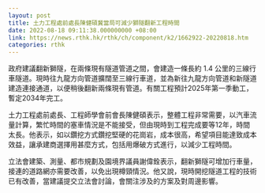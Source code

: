 ```yaml
---
layout: post
title: 土力工程處前處長陳健碩冀當局可減少獅隧翻新工程時間
date: 2022-08-18 09:11:38.000000000 +08:00
link: https://news.rthk.hk/rthk/ch/component/k2/1662922-20220818.htm
categories: rthk
---
```


政府建議翻新獅隧，在兩條現有隧道管道之間，會建造一條長約 1.4 公里的三線行車隧道。現時往九龍方向管道擴闊至三線行車道，並為新往九龍方向管道和新隧道建造連接通道，以便稍後翻新兩條現有管道。有關工程預計2025年第一季動工，暫定2034年完工。

土力工程處前處長、工程師學會前會長陳健碩表示，整體工程非常需要，以汽車流量計算，繁忙時間的塞車情況是不能接受，但由現時到工程完成要等12年，時間太長。他表示，如以鑽挖方式鑽挖堅硬的花崗岩，成本很高，希望項目能達致成本效益，讓承建商選擇用甚麼方式，包括用爆破方式進行，以減少工程時間。

立法會建築、測量、都市規劃及園境界議員謝偉銓表示，翻新獅隧可增加行車量，接連的道路網亦需要改善，以免出現樽頸情況。他又說，現時開挖隧道工程的技術已有改善，當建議提交立法會討論，會關注涉及的方案及對周邊影響。
